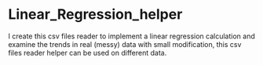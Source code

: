 # Linear_Regression_helper
I create this csv files reader to implement a linear regression calculation and examine the trends in real (messy) data
with small modification, this csv files reader helper can be used on different data.
